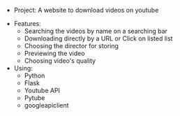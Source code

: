 * Project: A website to download videos on youtube
- Features:
    + Searching the videos by name on a searching bar
    + Downloading directly by a URL or Click on listed list
    + Choosing the director for storing
    + Previewing the video 
    + Choosing video's quality
- Using:
    + Python
    + Flask
    + Youtube API
    + Pytube 
    + googleapiclient
